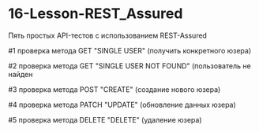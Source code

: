 # 16-Lesson-REST_Assured

Пять простых API-тестов с использованием REST-Assured

#1 проверка метода GET "SINGLE USER" (получить конкретного юзера)

#2 проверка метода GET "SINGLE USER NOT FOUND" (пользователь не найден

#3 проверка метода POST "CREATE" (создание нового юзера)

#4 проверка метода PATCH "UPDATE" (обновление данных юзера)

#5 проверка метода DELETE "DELETE" (удаление юзера)
